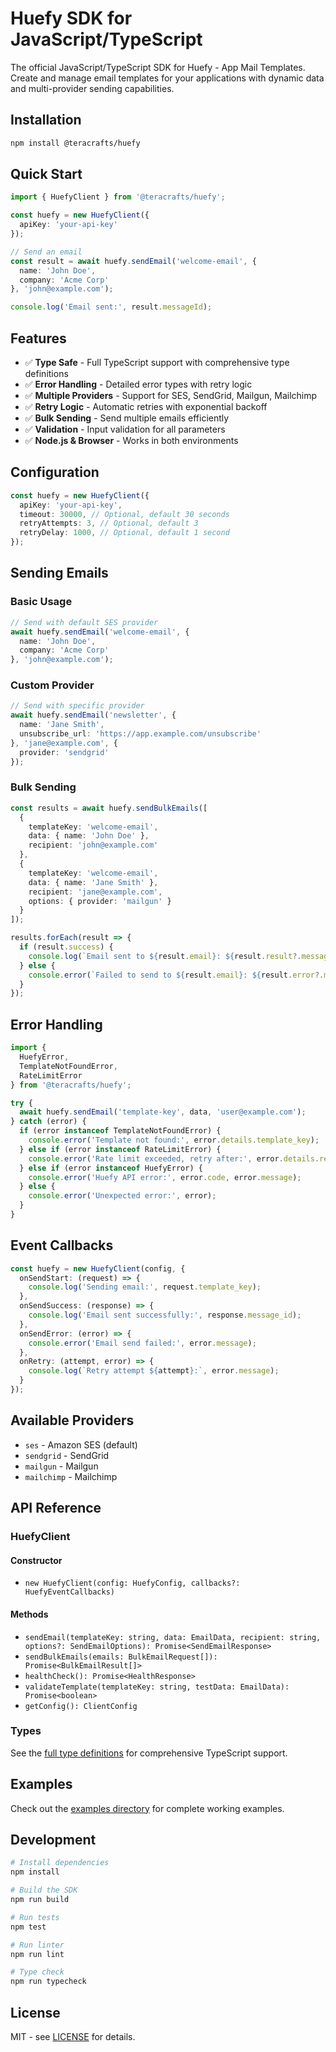 # Huefy SDK for JavaScript/TypeScript

The official JavaScript/TypeScript SDK for Huefy - App Mail Templates. Create and manage email templates for your applications with dynamic data and multi-provider sending capabilities.

## Installation

```bash
npm install @teracrafts/huefy
```

## Quick Start

```typescript
import { HuefyClient } from '@teracrafts/huefy';

const huefy = new HuefyClient({
  apiKey: 'your-api-key'
});

// Send an email
const result = await huefy.sendEmail('welcome-email', {
  name: 'John Doe',
  company: 'Acme Corp'
}, 'john@example.com');

console.log('Email sent:', result.messageId);
```

## Features

- ✅ **Type Safe** - Full TypeScript support with comprehensive type definitions
- ✅ **Error Handling** - Detailed error types with retry logic
- ✅ **Multiple Providers** - Support for SES, SendGrid, Mailgun, Mailchimp
- ✅ **Retry Logic** - Automatic retries with exponential backoff
- ✅ **Bulk Sending** - Send multiple emails efficiently
- ✅ **Validation** - Input validation for all parameters
- ✅ **Node.js & Browser** - Works in both environments

## Configuration

```typescript
const huefy = new HuefyClient({
  apiKey: 'your-api-key',
  timeout: 30000, // Optional, default 30 seconds
  retryAttempts: 3, // Optional, default 3
  retryDelay: 1000, // Optional, default 1 second
});
```

## Sending Emails

### Basic Usage

```typescript
// Send with default SES provider
await huefy.sendEmail('welcome-email', {
  name: 'John Doe',
  company: 'Acme Corp'
}, 'john@example.com');
```

### Custom Provider

```typescript
// Send with specific provider
await huefy.sendEmail('newsletter', {
  name: 'Jane Smith',
  unsubscribe_url: 'https://app.example.com/unsubscribe'
}, 'jane@example.com', {
  provider: 'sendgrid'
});
```

### Bulk Sending

```typescript
const results = await huefy.sendBulkEmails([
  {
    templateKey: 'welcome-email',
    data: { name: 'John Doe' },
    recipient: 'john@example.com'
  },
  {
    templateKey: 'welcome-email',
    data: { name: 'Jane Smith' },
    recipient: 'jane@example.com',
    options: { provider: 'mailgun' }
  }
]);

results.forEach(result => {
  if (result.success) {
    console.log(`Email sent to ${result.email}: ${result.result?.messageId}`);
  } else {
    console.error(`Failed to send to ${result.email}: ${result.error?.message}`);
  }
});
```

## Error Handling

```typescript
import { 
  HuefyError, 
  TemplateNotFoundError, 
  RateLimitError 
} from '@teracrafts/huefy';

try {
  await huefy.sendEmail('template-key', data, 'user@example.com');
} catch (error) {
  if (error instanceof TemplateNotFoundError) {
    console.error('Template not found:', error.details.template_key);
  } else if (error instanceof RateLimitError) {
    console.error('Rate limit exceeded, retry after:', error.details.reset_at);
  } else if (error instanceof HuefyError) {
    console.error('Huefy API error:', error.code, error.message);
  } else {
    console.error('Unexpected error:', error);
  }
}
```

## Event Callbacks

```typescript
const huefy = new HuefyClient(config, {
  onSendStart: (request) => {
    console.log('Sending email:', request.template_key);
  },
  onSendSuccess: (response) => {
    console.log('Email sent successfully:', response.message_id);
  },
  onSendError: (error) => {
    console.error('Email send failed:', error.message);
  },
  onRetry: (attempt, error) => {
    console.log(`Retry attempt ${attempt}:`, error.message);
  }
});
```

## Available Providers

- `ses` - Amazon SES (default)
- `sendgrid` - SendGrid
- `mailgun` - Mailgun
- `mailchimp` - Mailchimp

## API Reference

### HuefyClient

#### Constructor
- `new HuefyClient(config: HuefyConfig, callbacks?: HuefyEventCallbacks)`

#### Methods
- `sendEmail(templateKey: string, data: EmailData, recipient: string, options?: SendEmailOptions): Promise<SendEmailResponse>`
- `sendBulkEmails(emails: BulkEmailRequest[]): Promise<BulkEmailResult[]>`
- `healthCheck(): Promise<HealthResponse>`
- `validateTemplate(templateKey: string, testData: EmailData): Promise<boolean>`
- `getConfig(): ClientConfig`

### Types

See the [full type definitions](./src/types.ts) for comprehensive TypeScript support.

## Examples

Check out the [examples directory](./examples) for complete working examples.

## Development

```bash
# Install dependencies
npm install

# Build the SDK
npm run build

# Run tests
npm test

# Run linter
npm run lint

# Type check
npm run typecheck
```

## License

MIT - see [LICENSE](../../LICENSE) for details.